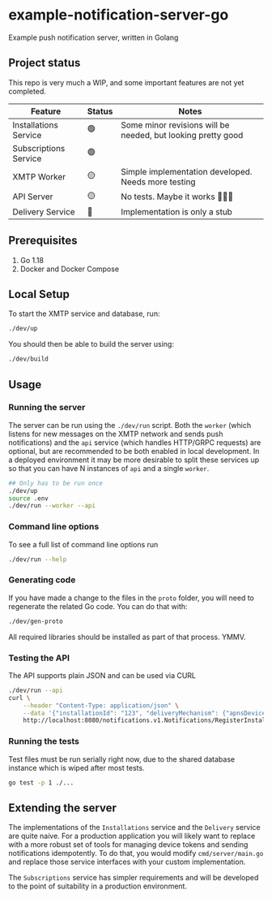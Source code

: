 # example-notification-server-go

Example push notification server, written in Golang

## Project status

This repo is very much a WIP, and some important features are not yet completed.

| Feature               | Status | Notes                                                        |
| --------------------- | ------ | ------------------------------------------------------------ |
| Installations Service | 🟢     | Some minor revisions will be needed, but looking pretty good |
| Subscriptions Service | 🟢     |                                                              |
| XMTP Worker           | 🟡     | Simple implementation developed. Needs more testing          |
| API Server            | 🟡     | No tests. Maybe it works 🤷🏼‍♂️                                  |
| Delivery Service      | 🛑     | Implementation is only a stub                                |

## Prerequisites

1. Go 1.18
2. Docker and Docker Compose

## Local Setup

To start the XMTP service and database, run:

```sh
./dev/up
```

You should then be able to build the server using:

```sh
./dev/build
```

## Usage

### Running the server

The server can be run using the `./dev/run` script. Both the `worker` (which listens for new messages on the XMTP network and sends push notifications) and the `api` service (which handles HTTP/GRPC requests) are optional, but are recommended to be both enabled in local development. In a deployed environment it may be more desirable to split these services up so that you can have N instances of `api` and a single `worker`.

```sh
## Only has to be run once
./dev/up
source .env
./dev/run --worker --api
```

### Command line options

To see a full list of command line options run

```sh
./dev/run --help
```

### Generating code

If you have made a change to the files in the `proto` folder, you will need to regenerate the related Go code. You can do that with:

```sh
./dev/gen-proto
```

All required libraries should be installed as part of that process. YMMV.

### Testing the API

The API supports plain JSON and can be used via CURL

```sh
./dev/run --api
curl \
    --header "Content-Type: application/json" \
    --data '{"installationId": "123", "deliveryMechanism": {"apnsDeviceToken": "foo"}}' \
    http://localhost:8080/notifications.v1.Notifications/RegisterInstallation
```

### Running the tests

Test files must be run serially right now, due to the shared database instance which is wiped after most tests.

```sh
go test -p 1 ./...
```

## Extending the server

The implementations of the `Installations` service and the `Delivery` service are quite naive. For a production application you will likely want to replace with a more robust set of tools for managing device tokens and sending notifications idempotently. To do that, you would modify `cmd/server/main.go` and replace those service interfaces with your custom implementation.

The `Subscriptions` service has simpler requirements and will be developed to the point of suitability in a production environment.
